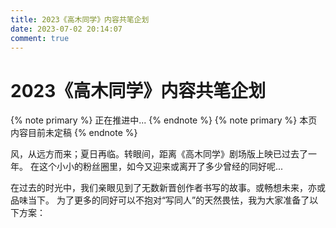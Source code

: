 ```yaml
---
title: 2023《高木同学》内容共笔企划
date: 2023-07-02 20:14:07
comment: true
---
```

# 2023《高木同学》内容共笔企划

{% note primary  %}
正在推进中...
{% endnote %}
{% note primary  %}
本页内容目前未定稿
{% endnote %}

风，从远方而来；夏日再临。转眼间，距离《高木同学》剧场版上映已过去了一年。
在这个小小的粉丝圈里，如今又迎来或离开了多少曾经的同好呢...

在过去的时光中，我们亲眼见到了无数新晋创作者书写的故事。或畅想未来，亦或品味当下。
为了更多的同好可以不抱对“写同人”的天然畏怯，我为大家准备了以下方案：
